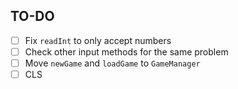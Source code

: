 TO-DO
------------------------------------------

- [ ] Fix `readInt` to only accept numbers 
- [ ] Check other input methods for the same problem
- [ ] Move `newGame` and `loadGame` to `GameManager`
- [ ] CLS